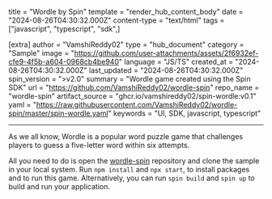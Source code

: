 title = "Wordle by Spin"
template = "render_hub_content_body"
date = "2024-08-26T04:30:32.000Z"
content-type = "text/html"
tags = ["javascript", "typescript", "sdk",]

[extra]
author = "VamshiReddy02"
type = "hub_document"
category = "Sample"
image = "https://github.com/user-attachments/assets/2f6932ef-cfe9-4f5b-a604-0968cb4be940"
language = "JS/TS"
created_at = "2024-08-26T04:30:32.000Z"
last_updated = "2024-08-26T04:30:32.000Z"
spin_version = ">v2.0"
summary =  "Wordle game created using the Spin SDK"
url = "https://github.com/VamshiReddy02/wordle-spin"
repo_name = "wordle-spin"
artifact_source = "ghcr.io/vamshireddy02/spin-wordle:v0.1"
yaml = "https://raw.githubusercontent.com/VamshiReddy02/wordle-spin/master/spin-wordle.yaml"
keywords = "UI, SDK, javascript, typescript"

---
  
As we all know, Wordle is a popular word puzzle game that challenges players to guess a five-letter word within six attempts.

All you need to do is open the [wordle-spin](https://github.com/VamshiReddy02/wordle-spin) repository and clone the sample in your local system. Run `npm install` and `npx start`, to install packages and to run this game. Alternatively, you can run `spin build` and `spin up` to build and run your application.